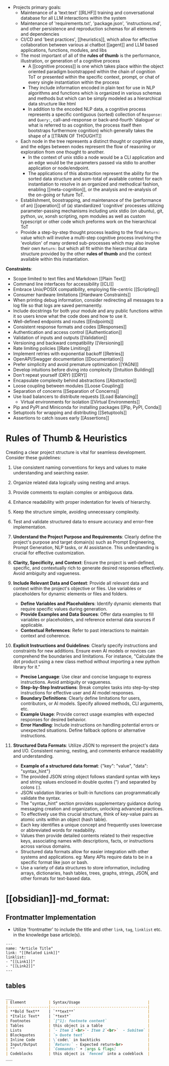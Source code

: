    - Projects primary goals:
       - Maintenance of a 'text:text' [[RLHF]] training and conversational database for all LLM interactions within the system
       - Maintenance of 'requirements.txt', 'package.json', 'instructions.md', and other persistence and reproduction schemas for all elements and dependencies
       - CI/CD and 'best practices', [[heuristics]], which allow for effective collaboration between various ai chatbot [[agent]] and LLM based applications, functions, modules, and libs
       - The most important of all of the **rules of thumb** is the performance, illustration, or generation of a cognitive process
           - A [[cognitive process]] is one which takes place within the object oriented paradigm bootstrapped within the chain of cognition ToT or presented within the specific context, prompt, or chat of every single instantiation within the process
           - They include information encoded in plain text for use in NLP algorithms and functions which is organized in various schemas and methods but which can be simply modeled as a hierarchical data structure like html
           - In addition to the encoded NLP data, a cognitive process represents a specific contiguous (sorted) collection of `Response:` and `Query:`, call-and-response or back-and-fourth 'dialogue' or what is referred to as cognition, the process itself then bootstraps furthermore cognition) which generally takes the shape of a [[TRAIN OF THOUGHT]]
       - Each node in the tree represents a distinct thought or cognitive state, and the edges between nodes represent the flow of reasoning or exploration from one thought to another.
           - In the context of unix stdio a node would be a CLI application and an edge would be the parameters passed via stdio to another application or node/endpoint.
           - The applications of this abstraction represent the ability for the sorted data structure and sum-total of available context for each instantiation to resolve in an organized and methodical fashion, enabling [[meta-cognition]], or the analysis and re-analysis of the on-going or future ToT.
       - Establishment, boostrapping, and maintenance of the (performance of an) [[operation]] of (a) standardized 'cognitive' processes utilizing parameter-passing mechanisms including unix stdio (on ubuntu), git, python, uv, xonsh scripting, npm modules as well as custom typescript or other code which preforms work on the hierarchical ToT
       - Provide a step-by-step thought process leading to the final `Return:` value which will involve a multi-step cognitive process involving the 'evolution' of many ordered sub-processes which may also involve their own `Return:` but which all fit within the hierarchical data structure provided by the other **rules of thumb** and the context available within this instantiation.


**Constraints**:
   - Scope limited to text files and Markdown [[Plain Text]]
   - Command line interfaces for accessibility [[CLI]]
   - Embrace Unix/POSIX compatibility, employing file-centric [[Scripting]]
   - Consumer hardware limitations [[Hardware Constraints]]
   - When printing debug information, consider redirecting all messages to a log file so that logs are saved permanently.
   - Include docstrings for both your module and any public functions within it so users know what the code does and how to use it.
   - Well-defined endpoints and routes [[Endpoints]]
   - Consistent response formats and codes [[Responses]]
   - Authentication and access control [[Authentication]]
   - Validation of inputs and outputs [[Validation]]
   - Versioning and backward compatibility [[Versioning]]
   - Rate limiting policies [[Rate Limiting]]
   - Implement retries with exponential backoff [[Retries]]
   - OpenAPI/Swagger documentation [[Documentation]]
   - Prefer simplicity and avoid premature optimization [[YAGNI]]
   - Develop intuitions before diving into complexity [[Intuition Building]]
   - Don't repeat yourself (DRY) [[DRY]]
   - Encapsulate complexity behind abstractions [[Abstraction]]
   - Loose coupling between modules [[Loose Coupling]]
   - Separation of concerns [[Separation of Concerns]]
   - Use load balancers to distribute requests [[Load Balancing]]
	 - Virtual environments for isolation [[Virtual Environments]]
   - Pip and PyPI and Miniconda for installing packages [[Pip, PyPI, Conda]]  
   - Setuptools for wrapping and distributing [[Setuptools]]
   - Assertions to catch issues early [[Assertions]]

# Rules of Thumb & Heuristics
Creating a clear project structure is vital for seamless development. Consider these guidelines:

1. Use consistent naming conventions for keys and values to make understanding and searching easier.
2. Organize related data logically using nesting and arrays.
3. Provide comments to explain complex or ambiguous data.
4. Enhance readability with proper indentation for levels of hierarchy.
5. Keep the structure simple, avoiding unnecessary complexity.
6. Test and validate structured data to ensure accuracy and error-free implementation.
1. **Understand the Project Purpose and Requirements**: Clearly define the project's purpose and target domain(s) such as Prompt Engineering, Prompt Generation, NLP tasks, or AI assistance. This understanding is crucial for effective customization.

2. **Clarity, Specificity, and Context**: Ensure the project is well-defined, specific, and contextually rich to generate desired responses effectively. Avoid ambiguity and vagueness.

3. **Include Relevant Data and Context**: Provide all relevant data and context within the project's objective or files. Use variables or placeholders for dynamic elements or files and folders.
   - **Define Variables and Placeholders**: Identify dynamic elements that require specific values during generation.
   - **Provide Examples and Data Sources**: Offer data examples to fill variables or placeholders, and reference external data sources if applicable.
   - **Contextual References**: Refer to past interactions to maintain context and coherence.

4. **Explicit Instructions and Guidelines**: Clearly specify instructions and constraints for new additions. Ensure even AI models or novices can comprehend the boundaries and limitations. For instance, "Calculate the dot product using a new class method without importing a new python library for it."
   - **Precise Language**: Use clear and concise language to express instructions. Avoid ambiguity or vagueness.
   - **Step-by-Step Instructions**: Break complex tasks into step-by-step instructions for effective user and AI model responses.
   - **Boundary Definitions**: Clearly define limitations for users, contributors, or AI models. Specify allowed methods, CLI arguments, etc.
   - **Example Usage**: Provide correct usage examples with expected responses for desired behavior.
   - **Error Handling**: Include instructions on handling potential errors or unexpected situations. Define fallback options or alternative instructions.

5. **Structured Data Formats**: Utilize JSON to represent the project's data and I/O. Consistent naming, nesting, and comments enhance readability and understanding.
   - **Example of a structured data format**: {"key": "value", "data": "syntax_hint"}
   - The provided JSON string object follows standard syntax with keys and string values enclosed in double quotes (") and separated by colons (:).
   - JSON validation libraries or built-in functions can programmatically validate the syntax.
   - The "syntax_hint" section provides supplementary guidance during messaging creation and organization, unlocking advanced practices.
   - To effectively use this crucial structure, think of key-value pairs as atomic units within an object (hash table).
   - Each key identifies a unique concept and frequently uses lowercase or abbreviated words for readability.
   - Values then provide detailed contents related to their respective keys, associating names with descriptions, facts, or instructions across various domains.
   - Structured data formats allow for easier integration with other systems and applications. eg: Many APIs require data to be in a specific format like json or bash.
   - Use a variety of data structures to store information, including arrays, dictionaries, hash tables, trees, graphs, strings, JSON, and other formats for text-based data.


# [[obsidian]]-md_format:
## Frontmatter Implementation

 - Utilize 'frontmatter' to include the title and other `link`, `tag`, `linklist` etc. in the knowledge base article(s).
```
---
name: "Article Title"
link: "[[Related Link]]"
linklist:
- "[[Link1]]"
- "[[Link2]]"
---
```
  
## tables
```md
___
| Element          | Syntax/Usage                              |
|------------------|-------------------------------------------|
| **Bold Text**    | `**text**`                                |
| *Italic Text*    | `*text*`                                  |
| Footnotes        | `[^1]: footnote content`                  |
| Tables           | this object is a table                    |
| Lists            | `- Item 1`<br>`- Item 2`<br>`  - Subitem` |
| Blockquotes      | `> Quote text`                            |
| Inline Code      | \`code\` in backticks                     |
| Input/Output     | `Return:` - Expected return<br>           |
| ""               | `Commands:` + [args & flags]              |
| Codeblocks       | this object is `fenced` into a codeblock  |
___
```

